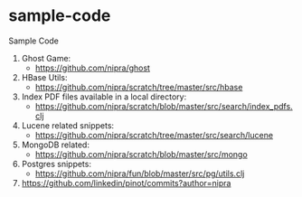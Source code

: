# sample-code
Sample Code

1. Ghost Game:
   * https://github.com/nipra/ghost
2. HBase Utils:
   * https://github.com/nipra/scratch/tree/master/src/hbase
3. Index PDF files available in a local directory:
   * https://github.com/nipra/scratch/blob/master/src/search/index_pdfs.clj
4. Lucene related snippets:
   * https://github.com/nipra/scratch/tree/master/src/search/lucene
5. MongoDB related:
   * https://github.com/nipra/scratch/blob/master/src/mongo
6. Postgres snippets:
   * https://github.com/nipra/fun/blob/master/src/pg/utils.clj
7. https://github.com/linkedin/pinot/commits?author=nipra
